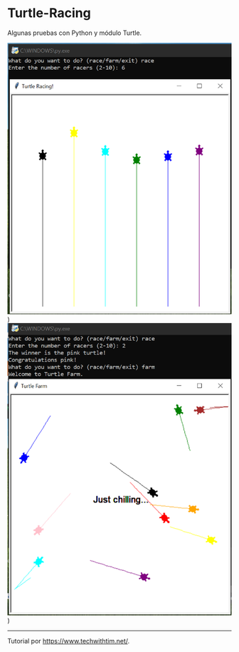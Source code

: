 # Turtle-Racing

Algunas pruebas con Python y módulo Turtle.

![ScreenShot](/screenshots/turtle1.png))
![ScreenShot](/screenshots/turtle2.png))

-------------------------------------

Tutorial por https://www.techwithtim.net/.
